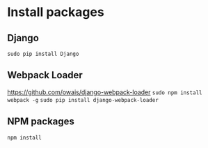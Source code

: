 # Install packages
## Django
`sudo pip install Django`
## Webpack Loader
https://github.com/owais/django-webpack-loader
`sudo npm install webpack -g`
`sudo pip install django-webpack-loader`
## NPM packages
`npm install`
